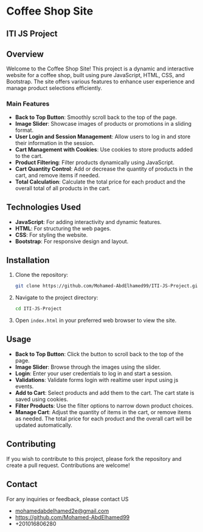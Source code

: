 # Coffee Shop Site

## ITI JS Project

## Overview

Welcome to the Coffee Shop Site! This project is a dynamic and interactive website for a coffee shop, built using pure JavaScript, HTML, CSS, and Bootstrap. The site offers various features to enhance user experience and manage product selections efficiently.

### Main Features

- **Back to Top Button**: Smoothly scroll back to the top of the page.
- **Image Slider**: Showcase images of products or promotions in a sliding format.
- **User Login and Session Management**: Allow users to log in and store their information in the session.
- **Cart Management with Cookies**: Use cookies to store products added to the cart.
- **Product Filtering**: Filter products dynamically using JavaScript.
- **Cart Quantity Control**: Add or decrease the quantity of products in the cart, and remove items if needed.
- **Total Calculation**: Calculate the total price for each product and the overall total of all products in the cart.

## Technologies Used

- **JavaScript**: For adding interactivity and dynamic features.
- **HTML**: For structuring the web pages.
- **CSS**: For styling the website.
- **Bootstrap**: For responsive design and layout.

## Installation

1. Clone the repository:
   ```sh
   git clone https://github.com/Mohamed-AbdElhamed99/ITI-JS-Project.git
   ```
2. Navigate to the project directory:
   ```sh
   cd ITI-JS-Project
   ```
3. Open `index.html` in your preferred web browser to view the site.

## Usage

- **Back to Top Button**: Click the button to scroll back to the top of the page.
- **Image Slider**: Browse through the images using the slider.
- **Login**: Enter your user credentials to log in and start a session.
- **Validations**: Validate forms login with realtime user input using js events.
- **Add to Cart**: Select products and add them to the cart. The cart state is saved using cookies.
- **Filter Products**: Use the filter options to narrow down product choices.
- **Manage Cart**: Adjust the quantity of items in the cart, or remove items as needed. The total price for each product and the overall cart will be updated automatically.

## Contributing

If you wish to contribute to this project, please fork the repository and create a pull request. Contributions are welcome!

## Contact

For any inquiries or feedback, please contact US

- mohamedabdelhamed2e@gmail.com
- https://github.com/Mohamed-AbdElhamed99
- +201016806280
